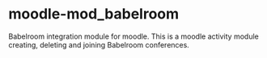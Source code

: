 moodle-mod_babelroom
====================

Babelroom integration module for moodle. This is a moodle activity module creating, deleting and joining Babelroom conferences.
